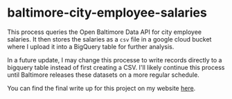 # baltimore-city-employee-salaries
 This process queries the Open Baltimore Data API for city employee salaries. It then stores the salaries as a `csv` file in a google cloud bucket where I upload it into a BigQuery
 table for further analysis.

 In a future update, I may change this processe to write records directly to a bigquery table instead of first creating a CSV. I'll likely continue this process until Baltimore releases these datasets on a more regular schedule.

You can find the final write up for this project on my website [here](https://citysalaries.johnwmathena.com).
